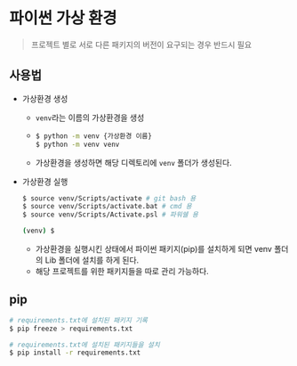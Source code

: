 # 파이썬 가상 환경

> 프로젝트 별로 서로 다른 패키지의 버전이 요구되는 경우 반드시 필요



## 사용법

* 가상환경 생성

  * `venv`라는 이름의 가상환경을 생성

  * ```bash
    $ python -m venv {가상환경 이름}
    $ python -m venv venv
    ```

  * 가상환경을 생성하면 해당 디렉토리에 `venv`  폴더가 생성된다.

* 가상환경 실행

  ```bash
  $ source venv/Scripts/activate # git bash 용
  $ source venv/Scripts/activate.bat # cmd 용
  $ source venv/Scripts/Activate.psl # 파워쉘 용
  
  (venv) $
  ```

  * 가상환경을 실행시킨 상태에서 파이썬 패키지(pip)를 설치하게 되면 venv 폴더의 Lib 폴더에 설치를 하게 된다.
  * 해당 프로젝트를 위한 패키지들을 따로 관리 가능하다.

## pip

```bash
# requirements.txt에 설치된 패키지 기록 
$ pip freeze > requirements.txt

# requirements.txt에 설치된 패키지들을 설치
$ pip install -r requirements.txt
```

